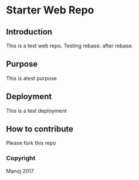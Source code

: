 # Starter Web Repo


## Introduction

This is a test web repo. Testing rebase. after rebase.

## Purpose

This is atest purpose

## Deployment

This is a test deployment

## How to contribute

Please fork this repo

### Copyright

Manoj 2017


